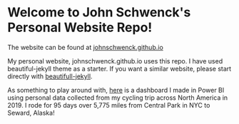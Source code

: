 # Welcome to John Schwenck's Personal Website Repo!
The website can be found at [johnschwenck.github.io](https://johnschwenck.github.io)

My personal website, johnschwenck.github.io uses this repo. I have used beautiful-jekyll theme as a starter. If you want a similar website, please start directly with [beautifull-jekyll](https://github.com/daattali/beautiful-jekyll).

As something to play around with, [here](https://app.powerbi.com/reportEmbed?reportId=bf210cab-cfd1-415a-bfbe-c582c3357bc1&autoAuth=true&ctid=68f381e3-46da-47b9-ba57-6f322b8f0da1&config=eyJjbHVzdGVyVXJsIjoiaHR0cHM6Ly93YWJpLXVzLW5vcnRoLWNlbnRyYWwtcmVkaXJlY3QuYW5hbHlzaXMud2luZG93cy5uZXQvIn0%3D) is a dashboard I made in Power BI using personal data collected from my cycling trip across North America in 2019. I rode for 95 days over 5,775 miles from Central Park in NYC to Seward, Alaska!
